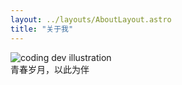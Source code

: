 ```yaml
---
layout: ../layouts/AboutLayout.astro
title: "关于我"
---
```


<div>
  <img src="/assets/dev.svg" class="sm:w-1/2 mx-auto" alt="coding dev illustration">
</div>
青春岁月，以此为伴

<!-- ## Tech Stack -->

<!-- This theme is written in vanilla JavaScript (+ TypeScript for type checking) and a little bit of ReactJS for some interactions. TailwindCSS is used for styling; and Markdown is used for blog contents. -->

<!-- ## Features -->

<!-- Here are certain features of this site.

- fully responsive and accessible
- SEO-friendly
- light & dark mode
- fuzzy search
- super fast performance
- draft posts
- pagination
- sitemap & rss feed
- highly customizable

If you like this theme, you can star/contribute to the [repo](https://github.com/satnaing/astro-paper).  
Or you can even give any feedback via my [email](mailto:contact@satnaing.dev). -->
